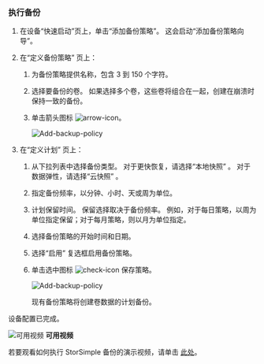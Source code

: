 <!--author=alkohli last changed: 9/17/15-->

### <a name="to-take-a-backup"></a>执行备份
1. 在设备“快速启动”页上，单击“添加备份策略”。 这会启动“添加备份策略向导”。 
2. 在“定义备份策略”  页上：
   
   1. 为备份策略提供名称，包含 3 到 150 个字符。
   2. 选择要备份的卷。 如果选择多个卷，这些卷将组合在一起，创建在崩溃时保持一致的备份。
   3. 单击箭头图标  ![arrow-icon](./media/storsimple-take-backup/HCS_ArrowIcon-include.png)。 
      
      ![Add-backup-policy](./media/storsimple-take-backup/HCS_AddBackupPolicyWizard1M-include.png)
3. 在“定义计划”  页上：
   
   1. 从下拉列表中选择备份类型。 对于更快恢复，请选择“本地快照” 。 对于数据弹性，请选择“云快照” 。
   2. 指定备份频率，以分钟、小时、天或周为单位。
   3. 计划保留时间。 保留选择取决于备份频率。 例如，对于每日策略，以周为单位指定保留；对于每月策略，则以月为单位指定。
   4. 选择备份策略的开始时间和日期。
   5. 选择“启用”  复选框启用备份策略。 
   6. 单击选中图标  ![check-icon](./media/storsimple-take-backup/HCS_CheckIcon-include.png) 保存策略。
      
      ![Add-backup-policy](./media/storsimple-take-backup/HCS_AddBackupPolicyWizard2M-include.png)
      
      现有备份策略将创建卷数据的计划备份。

设备配置已完成。 

![可用视频](./media/storsimple-take-backup/Video_icon.png) **可用视频**

若要观看如何执行 StorSimple 备份的演示视频，请单击 [此处](https://azure.microsoft.com/documentation/videos/take-a-storsimple-backup/)。

